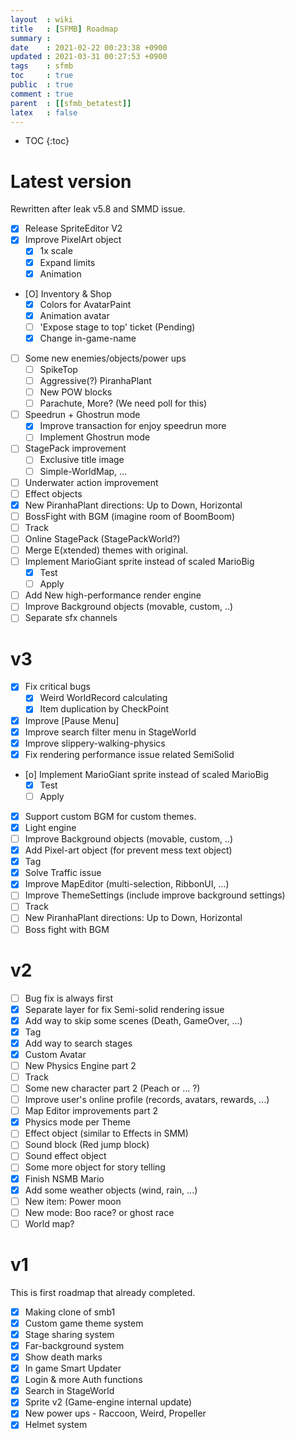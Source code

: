 ```yaml
---
layout  : wiki
title   : [SFMB] Roadmap
summary : 
date    : 2021-02-22 00:23:38 +0900
updated : 2021-03-31 00:27:53 +0900
tags    : sfmb
toc     : true
public  : true
comment : true
parent  : [[sfmb_betatest]] 
latex   : false
---
```

* TOC
{:toc}

# Latest version

Rewritten after leak v5.8 and SMMD issue.
- [X] Release SpriteEditor V2 
- [X] Improve PixelArt object
    - [X] 1x scale
	- [X] Expand limits
	- [X] Animation
- [O] Inventory & Shop 
    - [X] Colors for AvatarPaint
    - [X] Animation avatar
    - [ ] 'Expose stage to top' ticket (Pending)
    - [X] Change in-game-name
- [ ] Some new enemies/objects/power ups
    - [ ] SpikeTop
    - [ ] Aggressive(?) PiranhaPlant
    - [ ] New POW blocks
    - [ ] Parachute, More? (We need poll for this)
- [ ] Speedrun + Ghostrun mode 
	- [X] Improve transaction for enjoy speedrun more
	- [ ] Implement Ghostrun mode
- [ ] StagePack improvement
	- [ ] Exclusive title image
	- [ ] Simple-WorldMap, ...
- [ ] Underwater action improvement
- [ ] Effect objects 
- [X] New PiranhaPlant directions: Up to Down, Horizontal
- [ ] BossFight with BGM (imagine room of BoomBoom)
- [ ] Track
- [ ] Online StagePack (StagePackWorld?)
- [ ] Merge E(xtended) themes with original.
- [ ] Implement MarioGiant sprite instead of scaled MarioBig
	- [X] Test
	- [ ] Apply
- [ ] Add New high-performance render engine
- [ ] Improve Background objects (movable, custom, ..)
- [ ] Separate sfx channels

# v3

- [X] Fix critical bugs
    - [X] Weird WorldRecord calculating
    - [X] Item duplication by CheckPoint
- [X] Improve [Pause Menu]
- [X] Improve search filter menu in StageWorld
- [X] Improve slippery-walking-physics 
- [X] Fix rendering performance issue related SemiSolid 
- [o] Implement MarioGiant sprite instead of scaled MarioBig
	- [X] Test
	- [ ] Apply
- [X] Support custom BGM for custom themes.
- [X] Light engine
- [ ] Improve Background objects (movable, custom, ..)
- [X] Add Pixel-art object (for prevent mess text object)
- [X] Tag
- [X] Solve Traffic issue
- [X] Improve MapEditor (multi-selection, RibbonUI, ...)
- [ ] Improve ThemeSettings (include improve background settings)
- [ ] Track
- [ ] New PiranhaPlant directions: Up to Down, Horizontal
- [ ] Boss fight with BGM

# v2

- [ ] Bug fix is always first
- [X] Separate layer for fix Semi-solid rendering issue
- [X] Add way to skip some scenes (Death, GameOver, ...) 
- [X] Tag
- [X] Add way to search stages
- [X] Custom Avatar
- [ ] New Physics Engine part 2
- [ ] Track
- [ ] Some new character part 2 (Peach or ... ?)
- [ ] Improve user's online profile (records, avatars, rewards, ...) 
- [ ] Map Editor improvements part 2
- [X] Physics mode per Theme
- [ ] Effect object (similar to Effects in SMM)
- [ ] Sound block (Red jump block)
- [ ] Sound effect object
- [ ] Some more object for story telling
- [X] Finish NSMB Mario
- [X] Add some weather objects (wind, rain, ...)
- [ ] New item: Power moon
- [ ] New mode: Boo race? or ghost race
- [ ] World map?

# v1

This is first roadmap that already completed.
- [X] Making clone of smb1
- [X] Custom game theme system
- [X] Stage sharing system
- [X] Far-background system
- [X] Show death marks
- [X] In game Smart Updater
- [X] Login & more Auth functions
- [X] Search in StageWorld
- [X] Sprite v2 (Game-engine internal update)
- [X] New power ups - Raccoon, Weird, Propeller
- [X] Helmet system
